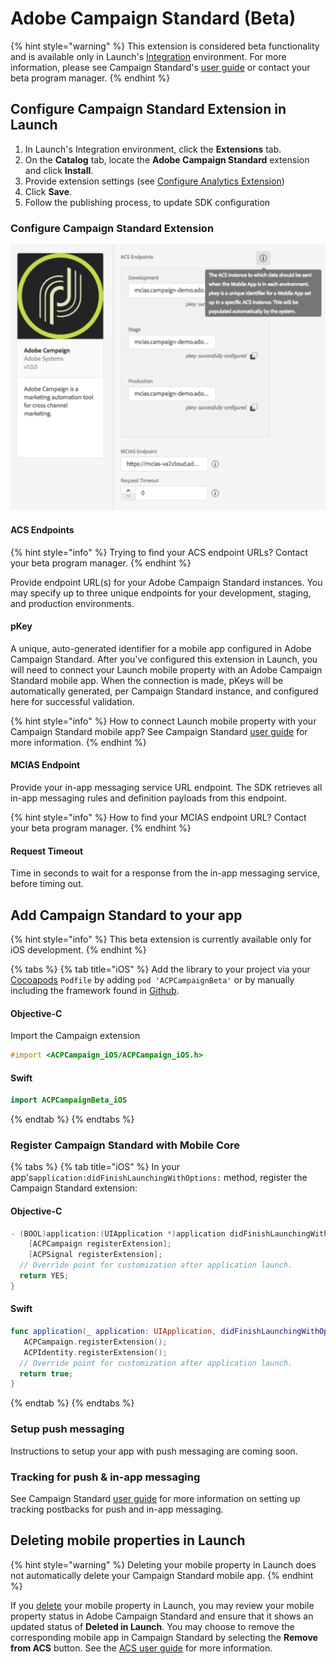 # Adobe Campaign Standard \(Beta\)

{% hint style="warning" %}
This extension is considered beta functionality and is available only in Launch's [Integration](http://launch-integration.adobe.com) environment. For more information, please see Campaign Standard's [user guide](https://helpx.adobe.com/campaign/standard/administration/using/configuring-a-mobile-application-using-sdk-v5.html) or contact your beta program manager.
{% endhint %}

## Configure Campaign Standard Extension in Launch

1. In Launch's Integration environment, click the **Extensions** tab.
2. On the **Catalog** tab, locate the **Adobe Campaign Standard** extension and click **Install**.
3. Provide extension settings \(see [Configure Analytics Extension](https://aep-sdks.gitbook.io/docs/using-mobile-extensions/adobe-analytics#configure-analytics-extension)\)
4. Click **Save**.
5. Follow the publishing process, to update SDK configuration

### Configure Campaign Standard Extension

![Adobe Campaign Standard Extension Configuration](../.gitbook/assets/screen-shot-2018-10-21-at-9.28.39-pm.png)

#### ACS Endpoints

{% hint style="info" %}
Trying to find your ACS endpoint URLs? Contact your beta program manager.
{% endhint %}

Provide endpoint URL\(s\) for your Adobe Campaign Standard instances. You may specify up to three unique endpoints for your development, staging, and production environments.

#### pKey

A unique, auto-generated identifier for a mobile app configured in Adobe Campaign Standard. After you've configured this extension in Launch, you will need to connect your Launch mobile property with an Adobe Campaign Standard mobile app. When the connection is made, pKeys will be automatically generated, per Campaign Standard instance, and configured here for successful validation.

{% hint style="info" %}
How to connect Launch mobile property with your Campaign Standard mobile app? See Campaign Standard [user guide](https://helpx.adobe.com/campaign/standard/administration/using/configuring-a-mobile-application-using-sdk-v5.html#setting-up-your-adobe-launch-application-in-adobe-campaign) for more information.
{% endhint %}

#### MCIAS Endpoint

Provide your in-app messaging service URL endpoint. The SDK retrieves all in-app messaging rules and definition payloads from this endpoint.

{% hint style="info" %}
How to find your MCIAS endpoint URL? Contact your beta program manager.
{% endhint %}

#### Request Timeout

Time in seconds to wait for a response from the in-app messaging service, before timing out.

## Add Campaign Standard to your app

{% hint style="info" %}
This beta extension is currently available only for iOS development.
{% endhint %}

{% tabs %}
{% tab title="iOS" %}
Add the library to your project via your [Cocoapods](https://cocoapods.org/pods/ACPCampaignBeta) `Podfile` by adding `pod 'ACPCampaignBeta'` or by manually including the framework found in [Github](https://github.com/Adobe-Marketing-Cloud/acp-sdks/releases/tag/v1.0.2beta-ACPCampaign).

#### Objective-C

Import the Campaign extension

```objectivec
#import <ACPCampaign_iOS/ACPCampaign_iOS.h>
```

#### Swift

```swift
import ACPCampaignBeta_iOS
```
{% endtab %}
{% endtabs %}

### Register Campaign Standard with Mobile Core

{% tabs %}
{% tab title="iOS" %}
In your app's`application:didFinishLaunchingWithOptions:` method, register the Campaign Standard extension:

#### Objective-C <a id="objective-c-1"></a>

```objectivec
- (BOOL)application:(UIApplication *)application didFinishLaunchingWithOptions:(NSDictionary *)launchOptions {
    [ACPCampaign registerExtension];
    [ACPSignal registerExtension];
  // Override point for customization after application launch.
  return YES;
}
```

#### Swift

```swift
func application(_ application: UIApplication, didFinishLaunchingWithOptions launchOptions: [UIApplication.LaunchOptionsKey: Any]?) -> Bool {
   ACPCampaign.registerExtension();
   ACPIdentity.registerExtension();
  // Override point for customization after application launch.
  return true;
}
```
{% endtab %}
{% endtabs %}

### Setup push messaging

Instructions to setup your app with push messaging are coming soon.

### Tracking for push & in-app messaging

See Campaign Standard [user guide](https://helpx.adobe.com/campaign/standard/administration/using/configuring-a-mobile-application-using-sdk-v5.html#configuring-your-application-in-adobe-launch) for more information on setting up tracking postbacks for push and in-app messaging.

## Deleting mobile properties in Launch

{% hint style="warning" %}
Deleting your mobile property in Launch does not automatically delete your Campaign Standard mobile app.
{% endhint %}

If you [delete](https://docs.adobelaunch.com/administration/companies-and-properties#delete-a-property) your mobile property in Launch, you may review your mobile property status in Adobe Campaign Standard and ensure that it shows an updated status of **Deleted in Launch**. You may choose to remove the corresponding mobile app in Campaign Standard by selecting the **Remove from ACS** button. See the [ACS user guide](https://helpx.adobe.com/campaign/standard/administration/using/configuring-a-mobile-application-using-sdk-v5.html#deleting-your-adobe-launch-application) for more information.


